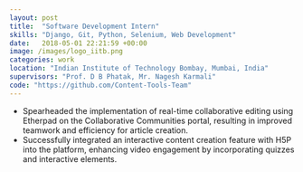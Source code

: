 ```yaml
---
layout: post
title:  "Software Development Intern"
skills: "Django, Git, Python, Selenium, Web Development"
date:   2018-05-01 22:21:59 +00:00
image: /images/logo_iitb.png
categories: work
location: "Indian Institute of Technology Bombay, Mumbai, India"
supervisors: "Prof. D B Phatak, Mr. Nagesh Karmali"
code: "https://github.com/Content-Tools-Team"
---
```


- Spearheaded the implementation of real-time collaborative editing using Etherpad on the Collaborative Communities portal, resulting in improved teamwork and efficiency for article creation.
- Successfully integrated an interactive content creation feature with H5P into the platform, enhancing video engagement by incorporating quizzes and interactive elements.


